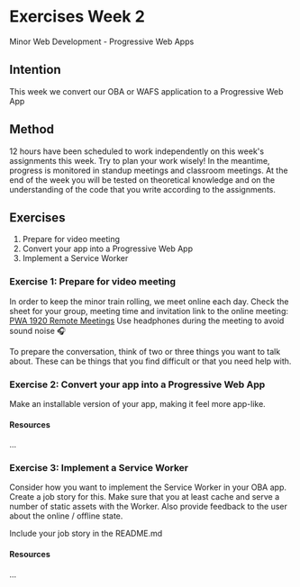 # Exercises Week 2

Minor Web Development - Progressive Web Apps

## Intention

This week we convert our OBA or WAFS application to a Progressive Web App

## Method

12 hours have been scheduled to work independently on this week's assignments this week. Try to plan your work wisely! In the meantime, progress is monitored in standup meetings and classroom meetings. At the end of the week you will be tested on theoretical knowledge and on the understanding of the code that you write according to the assignments.

## Exercises
1. Prepare for video meeting
2. Convert your app into a Progressive Web App
3. Implement a Service Worker

### Exercise 1: Prepare for video meeting

In order to keep the minor train rolling, we meet online each day. 
Check the sheet for your group, meeting time and invitation link to the online meeting: [PWA 1920 Remote Meetings](https://docs.google.com/spreadsheets/d/1OqiGIB3U2esUSfW9WsMsny_30qlhf9o7CWBYrmzaZwI/edit?usp=sharing)
Use headphones during the meeting to avoid sound noise 🎧 

To prepare the conversation, think of two or three things you want to talk about. These can be things that you find difficult or that you need help with.

### Exercise 2: Convert your app into a Progressive Web App

Make an installable version of your app, making it feel more app-like.

#### Resources

...

### Exercise 3: Implement a Service Worker

Consider how you want to implement the Service Worker in your OBA app. Create a job story for this. Make sure that you at least cache and serve a number of static assets with the Worker. Also provide feedback to the user about the online / offline state.

Include your job story in the README.md

#### Resources

...
